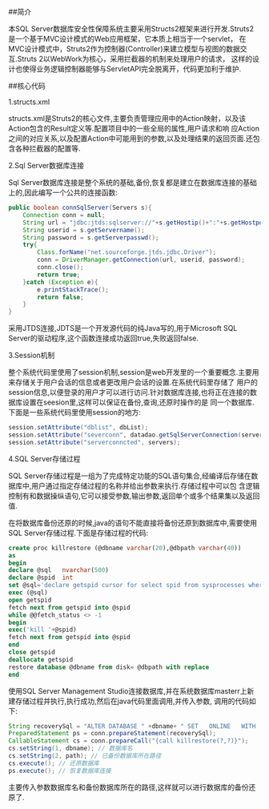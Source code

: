 ##简介

本SQL Server数据库安全性保障系统主要采用Structs2框架来进行开发.Struts2是一个基于MVC设计模式的Web应用框架，它本质上相当于一个servlet，
在MVC设计模式中，Struts2作为控制器(Controller)来建立模型与视图的数据交互.Struts 2以WebWork为核心，采用拦截器的机制来处理用户的请求，
这样的设计也使得业务逻辑控制器能够与ServletAPI完全脱离开，代码更加利于维护.


##核心代码

1.structs.xml

structs.xml是Struts2的核心文件,主要负责管理应用中的Action映射，以及该Action包含的Result定义等.配置项目中的一些全局的属性,用户请求和响
应Action之间的对应关系,以及配置Action中可能用到的参数,以及处理结果的返回页面.还包含各种拦截器的配置等.

2.Sql Server数据库连接

Sql Server数据库连接是整个系统的基础,备份,恢复都是建立在数据库连接的基础上的,因此编写一个公共的连接函数:

```Java
public boolean connSqlServer(Servers s){
    Connection conn = null;
    String url = "jdbc:jtds:sqlserver://"+s.getHostip()+":"+s.getHostport()+"/";
    String userid = s.getServername();
    String password = s.getServerpasswd();
    try{
        Class.forName("net.sourceforge.jtds.jdbc.Driver");
        conn = DriverManager.getConnection(url, userid, password);
        conn.close();
        return true;
    }catch (Exception e){
        e.printStackTrace();
        return false;
    }
}
```

采用JTDS连接,JDTS是一个开发源代码的纯Java写的,用于Microsoft SQL Server的驱动程序,这个函数连接成功返回true,失败返回false.

3.Session机制

整个系统代码里使用了session机制,session是web开发里的一个重要概念.主要用来存储关于用户会话的信息或者更改用户会话的设置.在系统代码里存储了
用户的session信息,以便登录的用户才可以进行访问.针对数据库连接,也将正在连接的数据库设置在seesion里,这样可以保证在备份,查询,还原时操作的是
同一个数据库.下面是一些系统代码里使用session的地方:

```java
session.setAttribute("dblist", dbList);
session.setAttribute("severconn", datadao.getSqlServerConnection(servers));
session.setAttribute("serverconncted", servers);
```

4.SQL Server存储过程

SQL Server存储过程是一组为了完成特定功能的SQL语句集合,经编译后存储在数据库中,用户通过指定存储过程的名称并给出参数来执行.存储过程中可以包
含逻辑控制有和数据操纵语句,它可以接受参数,输出参数,返回单个或多个结果集以及返回值.

在将数据库备份还原的时候,java的语句不能直接将备份还原到数据库中,需要使用SQL Server存储过程.下面是存储过程的代码:

```sql
create proc killrestore (@dbname varchar(20),@dbpath varchar(40))
as
begin
declare @sql   nvarchar(500)
declare @spid  int
set @sql='declare getspid cursor for select spid from sysprocesses where dbid=db_id('''+@dbname+''')'
exec (@sql)
open getspid
fetch next from getspid into @spid
while @@fetch_status <> -1
begin
exec('kill '+@spid)
fetch next from getspid into @spid
end
close getspid
deallocate getspid
restore database @dbname from disk= @dbpath with replace
end
```

使用SQL Server Management Studio连接数据库,并在系统数据库masterr上新建存储过程并执行,执行成功,然后在java代码里面调用,并传入参数,
调用的代码如下:

```java
String recoverySql = "ALTER DATABASE " +dbname+ " SET   ONLINE   WITH   ROLLBACK   IMMEDIATE";// 恢复所有连接
PreparedStatement ps = conn.prepareStatement(recoverySql);
CallableStatement cs = conn.prepareCall("{call killrestore(?,?)}");
cs.setString(1, dbname); // 数据库名
cs.setString(2, path); // 已备份数据库所在路径
cs.execute(); // 还原数据库
ps.execute(); // 恢复数据库连接
```

主要传入参数数据库名和备份数据库所在的路径,这样就可以进行数据库的备份还原了.
































